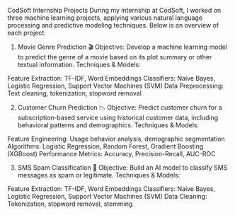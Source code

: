CodSoft Internship Projects
During my internship at CodSoft, I worked on three machine learning projects, applying various natural language processing and predictive modeling techniques. Below is an overview of each project:

1. Movie Genre Prediction 🎬
Objective: Develop a machine learning model to predict the genre of a movie based on its plot summary or other textual information.
Techniques & Models:

Feature Extraction: TF-IDF, Word Embeddings
Classifiers: Naive Bayes, Logistic Regression, Support Vector Machines (SVM)
Data Preprocessing: Text cleaning, tokenization, stopword removal


2. Customer Churn Prediction 📉
Objective: Predict customer churn for a subscription-based service using historical customer data, including behavioral patterns and demographics.
Techniques & Models:

Feature Engineering: Usage behavior analysis, demographic segmentation
Algorithms: Logistic Regression, Random Forest, Gradient Boosting (XGBoost)
Performance Metrics: Accuracy, Precision-Recall, AUC-ROC


3. SMS Spam Classification 📩
Objective: Build an AI model to classify SMS messages as spam or legitimate.
Techniques & Models:

Feature Extraction: TF-IDF, Word Embeddings
Classifiers: Naive Bayes, Logistic Regression, Support Vector Machines (SVM)
Data Cleaning: Tokenization, stopword removal, stemming
